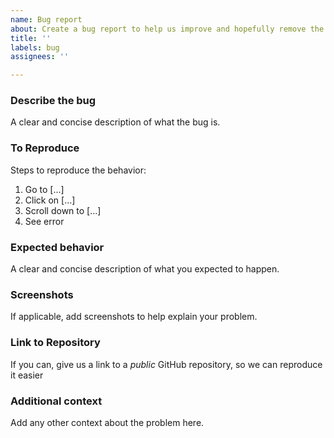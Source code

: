 ```yaml
---
name: Bug report
about: Create a bug report to help us improve and hopefully remove the bug
title: ''
labels: bug
assignees: ''

---
```


### Describe the bug  
A clear and concise description of what the bug is.

### To Reproduce  
Steps to reproduce the behavior:
1. Go to [...]
2. Click on [...]
3. Scroll down to [...]
4. See error

### Expected behavior  
A clear and concise description of what you expected to happen.

### Screenshots  
If applicable, add screenshots to help explain your problem.

### Link to Repository  
If you can, give us a link to a _public_ GitHub repository, so we can reproduce it easier

### Additional context  
Add any other context about the problem here.
